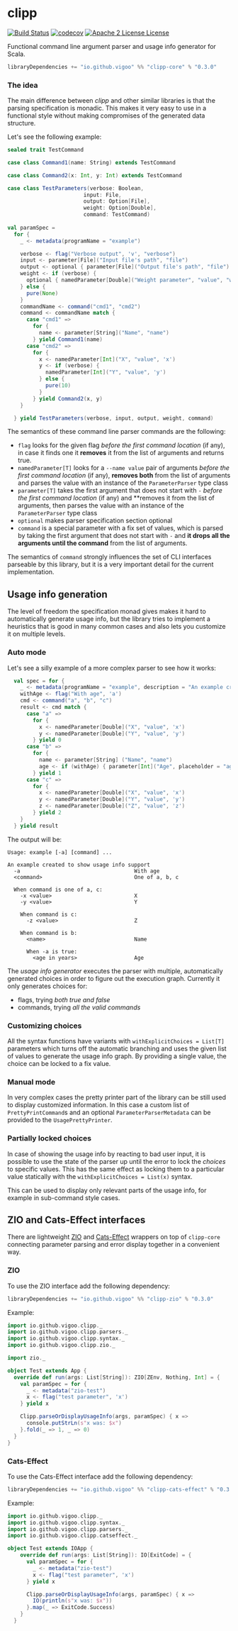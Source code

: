 # clipp
[![Build Status](https://travis-ci.org/vigoo/clipp.svg?branch=master)](https://travis-ci.org/vigoo/clipp)
[![codecov](https://codecov.io/gh/vigoo/clipp/branch/master/graph/badge.svg)](https://codecov.io/gh/vigoo/clipp)
[![Apache 2 License License](http://img.shields.io/badge/license-APACHE2-blue.svg)](http://www.apache.org/licenses/LICENSE-2.0)

Functional command line argument parser and usage info generator for Scala.

```scala
libraryDependencies += "io.github.vigoo" %% "clipp-core" % "0.3.0"
```

### The idea
The main difference between *clipp* and other similar libraries is that the parsing specification is monadic. 
This makes it very easy to use in a functional style without making compromises of the generated data structure.

Let's see the following example:

```scala
sealed trait TestCommand

case class Command1(name: String) extends TestCommand

case class Command2(x: Int, y: Int) extends TestCommand

case class TestParameters(verbose: Boolean,
                        input: File,
                        output: Option[File],
                        weight: Option[Double],
                        command: TestCommand)
                        
val paramSpec =
  for {
    _ <- metadata(programName = "example")

    verbose <- flag("Verbose output", 'v', "verbose")
    input <- parameter[File]("Input file's path", "file")
    output <- optional { parameter[File]("Output file's path", "file") }
    weight <- if (verbose) {
      optional { namedParameter[Double]("Weight parameter", "value", "weight") }
    } else {
      pure(None)
    }
    commandName <- command("cmd1", "cmd2")
    command <- commandName match {
      case "cmd1" =>
        for {
          name <- parameter[String]("Name", "name")
        } yield Command1(name)
      case "cmd2" =>
        for {
          x <- namedParameter[Int]("X", "value", 'x')
          y <- if (verbose) {
            namedParameter[Int]("Y", "value", 'y')
          } else {
            pure(10)
          }
        } yield Command2(x, y)
    }

  } yield TestParameters(verbose, input, output, weight, command)
```

The semantics of these command line parser commands are the following:
- `flag` looks for the given flag *before the first command location* (if any), in case it finds one it **removes** it from the list of arguments and returns true.
- `namedParameter[T]` looks for a `--name value` pair of arguments *before the first command location* (if any), **removes both** from the list of arguments and parses the value with an instance of the `ParameterParser` type class
- `parameter[T]` takes the first argument that does not start with `-` *before the first command location* (if any) and **removes it from the list of arguments, then parses the value with an instance of the `ParameterParser` type class
- `optional` makes parser specification section optional
- `command` is a special parameter with a fix set of values, which is parsed by taking the first argument that does not start with `-` and **it drops all the arguments until the command** from the list of arguments.

The semantics of `command` strongly influences the set of CLI interfaces parseable by this library, but it is
a very important detail for the current implementation.    

## Usage info generation
The level of freedom the specification monad gives makes it hard to automatically generate usage info, 
but the library tries to implement a heuristics that is good in many common cases and also lets you 
customize it on multiple levels.


### Auto mode

Let's see a silly example of a more complex parser to see how it works:
```scala
  val spec = for {
    _ <- metadata(programName = "example", description = "An example created to show usage info support")
    withAge <- flag("With age", 'a')
    cmd <- command("a", "b", "c")
    result <- cmd match {
      case "a" =>
        for {
          x <- namedParameter[Double]("X", "value", 'x')
          y <- namedParameter[Double]("Y", "value", 'y')
        } yield 0
      case "b" =>
        for {
          name <- parameter[String] ("Name", "name")
          age <- if (withAge) { parameter[Int]("Age", placeholder = "age in years") } else { pure(0) }
        } yield 1
      case "c" =>
        for {
          x <- namedParameter[Double]("X", "value", 'x')
          y <- namedParameter[Double]("Y", "value", 'y')
          z <- namedParameter[Double]("Z", "value", 'z')
        } yield 2
    }
  } yield result
```

The output will be:
```plain
Usage: example [-a] [command] ...

An example created to show usage info support
  -a                                    With age
  <command>                             One of a, b, c

  When command is one of a, c:
    -x <value>                          X
    -y <value>                          Y

    When command is c:
      -z <value>                        Z

    When command is b:
      <name>                            Name

      When -a is true:
        <age in years>                  Age
```

The *usage info generator* executes the parser with multiple, automatically generated choices
in order to figure out the execution graph. Currently it only generates choices for:

- flags, trying *both true and false*
- commands, trying *all the valid commands*

### Customizing choices

All the syntax functions have variants with `withExplicitChoices = List[T]` parameters which turns
off the automatic branching and uses the given list of values to generate the usage info graph. By
providing a single value, the choice can be locked to a fix value.

### Manual mode

In very complex cases the pretty printer part of the library can be still used to display
customized information. In this case a custom list of `PrettyPrintCommand`s and an optional
`ParameterParserMetadata` can be provided to the `UsagePrettyPrinter`.

### Partially locked choices
In case of showing the usage info by reacting to bad user input, it is possible to use the state of the
parser up until the error to lock the *choices* to specific values. This has the same effect as
locking them to a particular value statically with the `withExplicitChoices = List(x)` syntax.

This can be used to display only relevant parts of the usage info, for example in sub-command
style cases.

## ZIO and Cats-Effect interfaces
There are lightweight [ZIO](https://zio.dev/) and [Cats-Effect](https://typelevel.org/cats-effect/) wrappers on top of `clipp-core`
connecting parameter parsing and error display together in a convenient way. 

### ZIO
To use the ZIO interface add the following dependency:

```scala
libraryDependencies += "io.github.vigoo" %% "clipp-zio" % "0.3.0"
```

Example:
```scala
import io.github.vigoo.clipp._
import io.github.vigoo.clipp.parsers._
import io.github.vigoo.clipp.syntax._
import io.github.vigoo.clipp.zio._

import zio._

object Test extends App {
  override def run(args: List[String]): ZIO[ZEnv, Nothing, Int] = {
    val paramSpec = for {
      _ <- metadata("zio-test")
      x <- flag("test parameter", 'x')
    } yield x

    Clipp.parseOrDisplayUsageInfo(args, paramSpec) { x =>
      console.putStrLn(s"x was: $x")
    }.fold(_ => 1, _ => 0)
  }
} 
```

### Cats-Effect

To use the Cats-Effect interface add the following dependency:

```scala
libraryDependencies += "io.github.vigoo" %% "clipp-cats-effect" % "0.3.0"
```

Example:
```scala
import io.github.vigoo.clipp._
import io.github.vigoo.clipp.syntax._
import io.github.vigoo.clipp.parsers._
import io.github.vigoo.clipp.catseffect._

object Test extends IOApp {
    override def run(args: List[String]): IO[ExitCode] = {
      val paramSpec = for {
        _ <- metadata("zio-test")
        x <- flag("test parameter", 'x')
      } yield x

      Clipp.parseOrDisplayUsageInfo(args, paramSpec) { x =>
        IO(println(s"x was: $x"))
      }.map(_ => ExitCode.Success)
    }
  }
```
